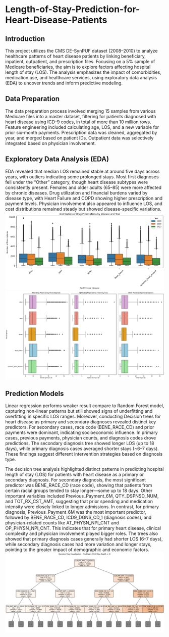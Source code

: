 # Length-of-Stay-Prediction-for-Heart-Disease-Patients
## Introduction
This project utilizes the CMS DE-SynPUF dataset (2008–2010) to analyze healthcare patterns of heart disease patients by linking beneficiary, inpatient, outpatient, and prescription files. Focusing on a 5% sample of Medicare beneficiaries, the aim is to explore factors affecting hospital length of stay (LOS). The analysis emphasizes the impact of comorbidities, medication use, and healthcare services, using exploratory data analysis (EDA) to uncover trends and inform predictive modeling.

## Data Preparation
The data preparation process involved merging 15 samples from various Medicare files into a master dataset, filtering for patients diagnosed with heart disease using ICD-9 codes, in total of more than 10 million rows. Feature engineering included calculating age, LOS, and a new variable for prior six-month payments. Prescription data was cleaned, aggregated by year, and merged based on patient IDs. Outpatient data was selectively integrated based on physician involvement. 

## Exploratory Data Analysis (EDA)
EDA revealed that median LOS remained stable at around five days across years, with outliers indicating some prolonged stays. Most first diagnoses fell under the “Other” category, though heart disease subtypes were consistently present. Females and older adults (65–85) were more affected by chronic diseases. Drug utilization and financial burdens varied by disease type, with Heart Failure and COPD showing higher prescription and payment levels. Physician involvement also appeared to influence LOS, and cost distributions remained steady but showed disease-specific variations.
![Drug Description](https://github.com/wannidasmile/Length-of-Stay-Prediction-for-Heart-Disease-Patients/blob/main/BP_DrugPrescript.png)
![Physicians](https://github.com/wannidasmile/Length-of-Stay-Prediction-for-Heart-Disease-Patients/blob/main/BP_Physicians.png)

## Prediction Models
Linear regression performs weaker result compare to Random Forest model, capturing non-linear patterns but still showed signs of underfitting and overfitting in specific LOS ranges. Moreover, conducting Decision trees for heart disease as primary and secondary diagnoses revealed distinct key predictors. For secondary cases, race code (BENE_RACE_CD) and prior payments were dominant, indicating socioeconomic influence. In primary cases, previous payments, physician counts, and diagnosis codes drove predictions. The secondary diagnosis tree showed longer LOS (up to 18 days), while primary diagnosis cases averaged shorter stays (~6–7 days). These findings suggest different intervention strategies based on diagnosis type.

The decision tree analysis highlighted distinct patterns in predicting hospital length of stay (LOS) for patients with heart disease as a primary or secondary diagnosis. For secondary diagnosis, the most significant predictor was BENE_RACE_CD (race code), showing that patients from certain racial groups tended to stay longer—some up to 18 days. Other important variables included Previous_Payment_6M, QTY_DSPNSD_NUM, and TOT_RX_CST_AMT, suggesting that prior spending and medication intensity were closely linked to longer admissions. In contrast, for primary diagnosis, Previous_Payment_6M was the most important predictor, followed by BENE_RACE_CD, ICD9_DGNS_CD_1 (diagnosis codes), and physician-related counts like AT_PHYSN_NPI_CNT and OP_PHYSN_NPI_CNT. This indicates that for primary heart disease, clinical complexity and physician involvement played bigger roles. The trees also showed that primary diagnosis cases generally had shorter LOS (6–7 days), while secondary diagnosis cases had more variation and longer stays, pointing to the greater impact of demographic and economic factors.
![DT Heart](https://github.com/wannidasmile/Length-of-Stay-Prediction-for-Heart-Disease-Patients/blob/main/DT_heart.png)
